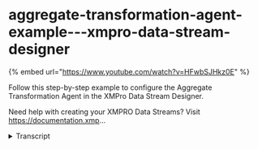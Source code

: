 # aggregate-transformation-agent-example---xmpro-data-stream-designer
{% embed url="https://www.youtube.com/watch?v=HFwbSJHkz0E" %}



Follow this step-by-step example to configure the Aggregate Transformation Agent in the XMPro Data Stream Designer.

Need help with creating your XMPRO Data Streams? Visit https://documentation.xmp...
<details>
<summary>Transcript</summary>Follow this step-by-step example to configure the Aggregate Transformation Agent in the XMPro Data Stream Designer.

Need help with creating your XMPRO Data Streams? Visit https://documentation.xmp...
this example demonstrates how to use the

aggregate agent to group by pump id and

find its average and maximum

temperatures in three second windows

first drag the agent onto the canvas

link the input to the streamed pump data

and output to the printer save the data

stream

and click on the agent to configure it

we'll group by pump id

add an aggregate for the average

temperature called temp average

and a second aggregate for the maximum

temperature

called temp max

set the windows unit to second and size

3

apply

save the data stream

publish it and let's look at the live

data view

the streamed events within the 3 second

window are grouped and a single event

for pump a is printed with the id and 2

aggregates

you can download the file below to try

it out yourself

and for more information about this

agent's properties head to the

configuration page thank you
</details>